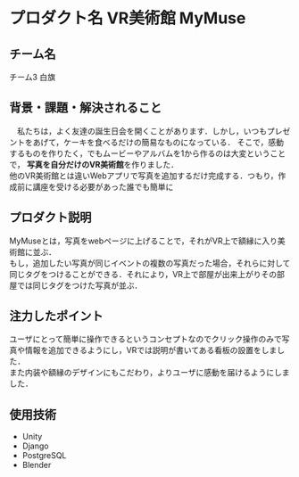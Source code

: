 # プロダクト名 VR美術館 MyMuse
<!-- プロダクト名に変更してください -->


<!-- プロダクト名・イメージ画像を差し変えてください -->


## チーム名
チーム3 白旗

<!-- チームIDとチーム名を入力してください -->


## 背景・課題・解決されること
　私たちは，よく友達の誕生日会を開くことがあります．しかし，いつもプレゼントをあげて，ケーキを食べるだけの簡易なものになっている．
そこで，感動するものを作りたく，でもムービーやアルバムを1から作るのは大変ということで，
**写真を自分だけのVR美術館**を作りました．<br>
他のVR美術館とは違いWebアプリで写真を追加するだけ完成する．つもり，作成前に講座を受ける必要があった誰でも簡単に



## プロダクト説明
MyMuseとは，写真をwebページに上げることで，それがVR上で額縁に入り美術館に並ぶ．<br>
もし，追加したい写真が同じイベントの複数の写真だった場合，それらに対して同じタグをつけることができる．それにより，VR上で部屋が出来上がりその部屋では同じタグをつけた写真が並ぶ．





## 注力したポイント
ユーザにとって簡単に操作できるというコンセプトなのでクリック操作のみで写真や情報を追加できるようにし，VRでは説明が書いてある看板の設置をしました．<br>
また内装や額縁のデザインにもこだわり，よりユーザに感動を届けるようにしました．

## 使用技術
- Unity
- Django
- PostgreSQL
- Blender

            


